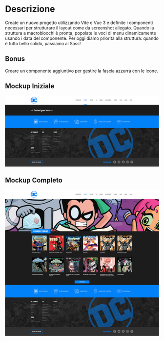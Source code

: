 # Descrizione

Create un nuovo progetto utilizzando Vite e Vue 3 e definite i componenti necessari per strutturare il layout come da screenshot allegato.
Quando la struttura a macroblocchi è pronta, popolate le voci di menu dinamicamente usando i data del componente.
Per oggi diamo priorità alla struttura: quando è tutto bello solido, passiamo al Sass!

## Bonus

Creare un componente aggiuntivo per gestire la fascia azzurra con le icone.

## Mockup Iniziale

![DC COMICS MOCKUP](./public/dc-comics-empty-layout.png)

## Mockup Completo

![DC COMICS MOCKUP](./public/dc-comics.png)
